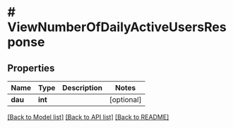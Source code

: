 # # ViewNumberOfDailyActiveUsersResponse

## Properties

Name | Type | Description | Notes
------------ | ------------- | ------------- | -------------
**dau** | **int** |  | [optional]

[[Back to Model list]](../../README.md#models) [[Back to API list]](../../README.md#endpoints) [[Back to README]](../../README.md)
